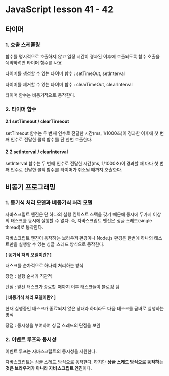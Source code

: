# JavaScript lesson 41 - 42

## 타이머

### 1. 호출 스케쥴링

함수를 명시적으로 호출하지 않고 일정 시간이 경과된 이후에 호출되도록 함수 호출을 예약하려면 타이머 함수를 사용

타이머를 생성할 수 있는 타이머 함수 : setTimeOut, setInterval

타이머를 제거할 수 있는 타이머 함수 : clearTimeOut, clearInterval

타이머 함수는 비동기적으로 동작한다.



### 2. 타이머 함수

#### 2.1 setTimeout / clearTimeout

setTimeout 함수는 두 번째 인수로 전달한 시간(ms, 1/1000초)이 경과한 이후에 첫 번째 인수로 전달한 콜백 함수를 단 한번 호출한다.

#### 2.2 setInterval / clearInterval

setInterval 함수는 두 번째 인수로 전달한 시간(ms, 1/1000초)이 경과할 때 마다 첫 번째 인수로 전달한 콜백 함수를 타이머가 취소될 때까지 호출한다. 



## 비동기 프로그래밍

### 1. 동기식 처리 모델과 비동기식 처리 모델

자바스크립트 엔진은 단 하나의 실행 컨텍스트 스택을 갖기 때문에 동시에 두가지 이상의 태스크를 동시에 실행할 수 없다. 즉, 자바스크립트 엔진은 싱글 스레드(single thread)로 동작한다. 

자바스크립트 엔진이 동작하는 브라우저 환경이나 Node.js 환경은 한번에 하나의 태스트만을 실행할 수 있는 싱글 스레드 방식으로 동작한다.

**[ 동기식 처리 모델이란? ]**

태스크를 순차적으로 하나씩 처리하는 방식

장점 : 실행 순서가 직관적

단점 : 앞선 태스크가 종료할 때까지 이후 태스크들이 블로킹 됨



**[ 비동기식 처리 모델이란? ]**

현재 실행중인 태스크가 종료되지 않은 상태라 하더라도 다음 태스크를 곧바로 실행하는 방식

장점 : 동시성을 부여하여 싱글 스레드의 단점을 보완



### 2. 이벤트 루프와 동시성

이벤트 루프는 자바스크립트의 동시성을 지원한다.

자바스크립트는 싱글 스레드 방식으로 동작한다. 하지만 **싱글 스레드 방식으로 동작하는 것은 브라우저가 아니라 자바스크립트 엔진**이다.

